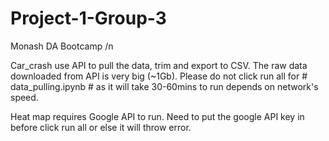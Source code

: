 # Project-1-Group-3
Monash DA Bootcamp /n

Car_crash use API to pull the data, trim and export to CSV. The raw data downloaded from API is very big (~1Gb). Please do not click run all for # data_pulling.ipynb # as it will take 30-60mins to run depends on network's speed.

Heat map requires Google API to run. Need to put the google API key in before click run all or else it will throw error.
